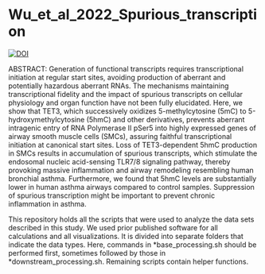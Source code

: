 # Wu_et_al_2022_Spurious_transcription

[![DOI](https://zenodo.org/badge/552852940.svg)](https://zenodo.org/badge/latestdoi/552852940)

ABSTRACT:
Generation of functional transcripts requires transcriptional initiation at regular start sites, avoiding production of aberrant and potentially hazardous aberrant RNAs. The mechanisms maintaining transcriptional fidelity and the impact of spurious transcripts on cellular physiology and organ function have not been fully elucidated. Here, we show that TET3, which successively oxidizes 5-methylcytosine (5mC) to 5-hydroxymethylcytosine (5hmC) and other derivatives, prevents aberrant intragenic entry of RNA Polymerase II pSer5 into highly expressed genes of airway smooth muscle cells (SMCs), assuring faithful transcriptional initiation at canonical start sites. Loss of TET3-dependent 5hmC production in SMCs results in accumulation of spurious transcripts, which stimulate the endosomal nucleic acid-sensing TLR7/8 signaling pathway, thereby provoking massive inflammation and airway remodeling resembling human bronchial asthma. Furthermore, we found that 5hmC levels are substantially lower in human asthma airways compared to control samples. Suppression of spurious transcription might be important to prevent chronic inflammation in asthma.

This repository holds all the scripts that were used to analyze the data sets described in this study. We used prior published software for all calculations and all visualizations. It is divided into separate folders that indicate the data types. Here, commands in *base_processing.sh should be performed first, sometimes followed by those in *downstream_processing.sh. Remaining scripts contain helper functions.
